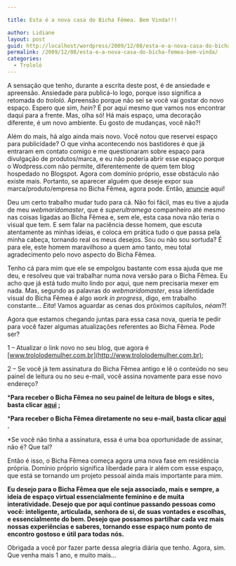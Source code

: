 ```yaml
---

title: Esta é a nova casa do Bicha Fêmea. Bem Vinda!!!

author: Lidiane
layout: post
guid: http://localhost/wordpress/2009/12/08/esta-e-a-nova-casa-do-bicha-femea-bem-vinda/
permalink: /2009/12/08/esta-e-a-nova-casa-do-bicha-femea-bem-vinda/
categories:
  - Trololó
---
```

A sensação que tenho, durante a escrita deste post, é de ansiedade e apreensão. Ansiedade para publicá-lo logo, porque isso significa a retomada do _trololó._ Apreensão porque não sei se você vai gostar do novo espaço. Espero que sim, _hein_? É por aqui mesmo que vamos nos encontrar daqui para a frente. Mas, olha só! Há mais espaço, uma decoração diferente, é um novo ambiente. Eu gosto de mudanças, você não?!

Além do mais, há algo ainda mais novo. Você notou que reservei espaço para publicidade? O que vinha acontecendo nos bastidores é que já entraram em contato comigo e me questionaram sobre espaço para divulgação de produtos/marca, e eu não poderia abrir esse espaço porque o Wodpress.com não permite, diferentemente de quem tem blog hospedado no Blogspot. Agora com domínio próprio, esse obstáculo não existe mais. Portanto, se aparecer alguém que deseje expor sua marca/produto/empresa no Bicha Fêmea, agora pode. Então, [anuncie](http://www.trololodemulher.com.br/anuncie/) aqui!<!--more-->

Deu um certo trabalho mudar tudo para cá. Não foi fácil, mas eu tive a ajuda de meu _webmaridomaster_, que é _superultramega_ companheiro até mesmo nas coisas ligadas ao Bicha Fêmea e, sem ele, esta casa nova não teria o visual que tem. E sem falar na paciência desse homem, que escuta atentamente as minhas ideias, e coloca em prática tudo o que passa pela minha cabeça, tornando real os meus desejos. Sou ou não sou sortuda? É para ele, este homem maravilhoso a quem amo tanto, meu total agradecimento pelo novo aspecto do Bicha Fêmea.

Tenho cá para mim que ele se empolgou bastante com essa ajuda que me deu, e resolveu que vai trabalhar numa nova versão para o Bicha Fêmea. Eu acho que já está tudo muito lindo por aqui, que nem precisaria mexer em nada. Mas, segundo as palavras do _webmaridomaster_, essa identidade visual do Bicha Fêmea é algo _work in progress_, digo, em trabalho constante… _Eita_! Vamos aguardar as cenas dos próximos capítulos, _néam_?!

Agora que estamos chegando juntas para essa casa nova, queria te pedir para você fazer algumas atualizações referentes ao Bicha Fêmea. Pode ser?

1 – Atualizar o link novo no seu blog, que agora é [www.trololodemulher.com.br](http://www.trololodemulher.com.br);

2 – Se você já tem assinatura do Bicha Fêmea antigo e lê o conteúdo no seu painel de leitura ou no seu e-mail, você assina novamente para esse novo endereço?

***Para receber o Bicha Fêmea no seu painel de leitura de blogs e sites, basta clicar [aqui](http://feeds2.feedburner.com/blogbichafemea) ;** 

***Para receber o Bicha Fêmea diretamente no seu e-mail, basta clicar [aqui](http://feedburner.google.com/fb/a/mailverify?uri=blogbichafemea&loc=pt_BR) .**

*Se você não tinha a assinatura, essa é uma boa oportunidade de assinar, não é? Que tal?

Então é isso, o Bicha Fêmea começa agora uma nova fase em residência própria. Domínio próprio significa liberdade para ir além com esse espaço, que está se tornando um projeto pessoal ainda mais importante para mim.

**Eu desejo para o Bicha Fêmea que ele seja associado, mais e sempre, a ideia de espaço virtual essencialmente feminino e de muita interatividade. Desejo que por aqui continue passando pessoas como você: inteligente, articulada, senhora de si, de suas vontades e escolhas, e essencialmente do bem. Desejo que possamos partilhar cada vez mais nossas experiências e saberes, tornando esse espaço num ponto de encontro gostoso e útil para todas nós.**

Obrigada a você por fazer parte dessa alegria diária que tenho. Agora, sim. Que venha mais 1 ano, e muito mais…